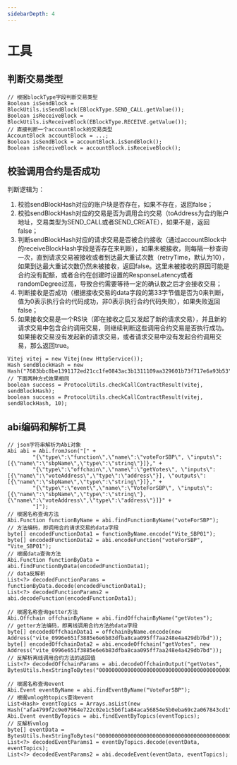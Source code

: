 ```yaml
---
sidebarDepth: 4
---
```


# 工具

## 判断交易类型

```demo
// 根据blockType字段判断交易类型
Boolean isSendBlock = BlockUtils.isSendBlock(EBlockType.SEND_CALL.getValue());
Boolean isReceiveBlock = BlockUtils.isReceiveBlock(EBlockType.RECEIVE.getValue());
// 直接判断一个accountBlock的交易类型
AccountBlock accountBlock = ...;
Boolean isSendBlock = accountBlock.isSendBlock();
Boolean isReceiveBlock = accountBlock.isReceiveBlock();
```

## 校验调用合约是否成功

判断逻辑为：

1. 校验sendBlockHash对应的账户块是否存在，如果不存在，返回false；
2. 校验sendBlockHash对应的交易是否为调用合约交易（toAddress为合约账户地址，交易类型为SEND_CALL或者SEND_CREATE），如果不是，返回false；
3. 判断sendBlockHash对应的请求交易是否被合约接收（通过accountBlock中的receiveBlockHash字段是否存在来判断），如果未被接收，则每隔一秒查询一次，直到请求交易被接收或者到达最大重试次数（retryTime，默认为10），如果到达最大重试次数仍然未被接收，返回false。这里未被接收的原因可能是合约没有配额，或者合约在创建时设置的ResponseLatency或者randomDegree过高，导致合约需要等待一定的确认数之后才会接收交易；
4. 判断接收是否成功（根据接收交易的data字段的第33字节值是否为0来判断，值为0表示执行合约代码成功，非0表示执行合约代码失败），如果失败返回false；
5. 如果接收交易是一个RS块（即在接收之后又发起了新的请求交易），并且新的请求交易中包含合约调用交易，则继续判断这些调用合约交易是否执行成功。如果接收交易没有发起新的请求交易，或者请求交易中没有发起合约调用交易，那么返回true。

```
Vitej vitej = new Vitej(new HttpService());
Hash sendBlockHash = new Hash("7683bbc8be1391172ed21cc1fe0843ac3b1311109aa329601b73f717e6a93b53");
// 下面两种方式效果相同
boolean success = ProtocolUtils.checkCallContractResult(vitej, sendBlockHash);
boolean success = ProtocolUtils.checkCallContractResult(vitej, sendBlockHash, 10);
```

## abi编码和解析工具
```
// json字符串解析为Abi对象
Abi abi = Abi.fromJson("[" +
        "{\"type\":\"function\",\"name\":\"voteForSBP\", \"inputs\":[{\"name\":\"sbpName\",\"type\":\"string\"}]}," +
        "{\"type\":\"offchain\",\"name\":\"getVotes\", \"inputs\":[{\"name\":\"voteAddress\",\"type\":\"address\"}], \"outputs\":[{\"name\":\"sbpName\",\"type\":\"string\"}]}," +
        "{\"type\":\"event\",\"name\":\"VoteForSBP\", \"inputs\":[{\"name\":\"sbpName\",\"type\":\"string\"},{\"name\":\"voteAddress\",\"type\":\"address\"}]}" +
        "]");
// 根据名称查询方法
Abi.Function functionByName = abi.findFunctionByName("voteForSBP");
// 方法编码，即调用合约请求交易的data字段
byte[] encodedFunctionData1 = functionByName.encode("Vite_SBP01");
byte[] encodedFunctionData2 = abi.encodeFunction("voteForSBP", "Vite_SBP01");
// 根据data查询方法
Abi.Function functionByData = abi.findFunctionByData(encodedFunctionData1);
// data反解析
List<?> decodedFunctionParams = functionByData.decode(encodedFunctionData1);
List<?> decodedFunctionParams2 = abi.decodeFunction(encodedFunctionData1);

// 根据名称查询getter方法
Abi.Offchain offchainByName = abi.findOffchainByName("getVotes");
// getter方法编码，即离线调用合约方法的data字段
byte[] encodedOffchainData1 = offchainByName.encode(new Address("vite_0996e651f3885e6e6b83dfba8caa095ff7aa248e4a429db7bd"));
byte[] encodedOffchainData2 = abi.encodeOffchain("getVotes", new Address("vite_0996e651f3885e6e6b83dfba8caa095ff7aa248e4a429db7bd"));
// 反解析离线调用合约方法的返回值
List<?> decodedOffchainParams = abi.decodeOffchainOutput("getVotes", BytesUtils.hexStringToBytes("0000000000000000000000000000000000000000000000000000000000000020000000000000000000000000000000000000000000000000000000000000000a566974655f534250303100000000000000000000000000000000000000000000"));

// 根据名称查询event
Abi.Event eventByName = abi.findEventByName("VoteForSBP");
// 根据vmlog的topics查询event
List<Hash> eventTopics = Arrays.asList(new Hash("afa4799f2c9e07964e722c02e1c5b6f1a84aca56854e5b0eba69c2a067843cd1"));
Abi.Event eventByTopics = abi.findEventByTopics(eventTopics);
// 反解析vmlog
byte[] eventData = BytesUtils.hexStringToBytes("000000000000000000000000000000000000000000000000000000000000004000000000000000000000000996e651f3885e6e6b83dfba8caa095ff7aa248e00000000000000000000000000000000000000000000000000000000000000000a566974655f534250303100000000000000000000000000000000000000000000");
List<?> decodedEventParams1 = eventByTopics.decode(eventData, eventTopics);
List<?> decodedEventParams2 = abi.decodeEvent(eventData, eventTopics);
```
